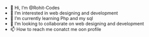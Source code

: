 - 👋 Hi, I’m @Rohit-Codes
- 👀 I’m interested in web designing and development
- 🌱 I’m currently learning Php and my sql
- 💞️ I’m looking to collaborate on web designing and development
- 📫 How to reach me conatct me oon profile

<!---
Rohit-Codes/Rohit-Codes is a ✨ special ✨ repository because its `README.md` (this file) appears on your GitHub profile.
You can click the Preview link to take a look at your changes.
--->
